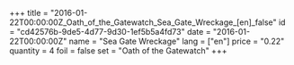 +++
title = "2016-01-22T00:00:00Z_Oath_of_the_Gatewatch_Sea_Gate_Wreckage_[en]_false"
id = "cd42576b-9de5-4d77-9d30-1ef5b5a4fd73"
date = "2016-01-22T00:00:00Z"
name = "Sea Gate Wreckage"
lang = ["en"]
price = "0.22"
quantity = 4
foil = false
set = "Oath of the Gatewatch"
+++

